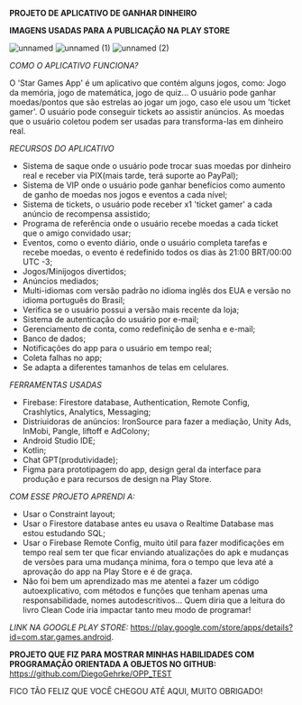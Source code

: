   **PROJETO DE APLICATIVO DE GANHAR DINHEIRO**

  **IMAGENS USADAS PARA A PUBLICAÇÃO NA PLAY STORE**
 
![unnamed](https://github.com/DiegoGehrke/Star-Games/assets/76628949/bd9a9895-963b-4039-aecc-1e3c8de7e6a3)
![unnamed (1)](https://github.com/DiegoGehrke/Star-Games/assets/76628949/9e22939e-004a-4484-a689-e4418e2f8fcc)
![unnamed (2)](https://github.com/DiegoGehrke/Star-Games/assets/76628949/9893bb45-4fab-4a14-b4bf-6f52a992fc36)

*COMO O APLICATIVO FUNCIONA?*

 O 'Star Games App' é um aplicativo que contém alguns jogos, como: Jogo da memória, jogo de matemática, jogo de quiz...
 O usuário pode ganhar moedas/pontos que são estrelas ao jogar um jogo, caso ele usou um 'ticket gamer'. O usuário pode 
 conseguir tickets ao assistir anúncios. As moedas que o usuário coletou podem ser usadas para transforma-las em dinheiro real.

*RECURSOS DO APLICATIVO*
- Sistema de saque onde o usuário pode trocar suas moedas por dinheiro real e receber via PIX(mais tarde, terá suporte ao PayPal);
- Sistema de VIP onde o usuário pode ganhar benefícios como aumento de ganho de moedas nos jogos e eventos a cada nível;
- Sistema de tickets, o usuário pode receber x1 'ticket gamer' a cada anúncio de recompensa assistido;
- Programa de referência onde o usuário recebe moedas a cada ticket que o amigo convidado usar;
- Eventos, como o evento diário, onde o usuário completa tarefas e recebe moedas, o evento é redefinido todos os dias às
  21:00 BRT/00:00 UTC -3;
- Jogos/Minijogos divertidos;
- Anúncios mediados;
- Multi-idiomas com versão padrão no idioma inglês dos EUA e versão no idioma português do Brasil;
- Verifica se o usuário possui a versão mais recente da loja;
- Sistema de autenticação do usuário por e-mail;
- Gerenciamento de conta, como redefinição de senha e e-mail;
- Banco de dados;
- Notificações do app para o usuário em tempo real;
- Coleta falhas no app;
- Se adapta a diferentes tamanhos de telas em celulares.

*FERRAMENTAS USADAS*
- Firebase: Firestore database, Authentication, Remote Config, Crashlytics, Analytics, Messaging;
- Distriuidoras de anúncios: IronSource para fazer a mediação, Unity Ads, InMobi, Pangle, liftoff e AdColony;
- Android Studio IDE;
- Kotlin;
- Chat GPT(produtividade);
- Figma para prototipagem do app, design geral da interface para produção e para recursos de design na Play Store.

*COM ESSE PROJETO APRENDI A:*
- Usar o Constraint layout;
- Usar o Firestore database antes eu usava o Realtime Database mas estou estudando SQL;
- Usar o Firebase Remote Config, muito útil para fazer modificações em tempo real sem ter que ficar enviando atualizações
do apk e mudanças de versões para uma mudança mínima, fora o tempo que leva até a aprovação do app na Play Store e é de graça.
- Não foi bem um aprendizado mas me atentei a fazer um código autoexplicativo, com métodos e funções que tenham apenas uma
responsabilidade, nomes autodescritivos... Quem diria que a leitura do livro Clean Code iria impactar tanto meu modo de programar!

*LINK NA GOOGLE PLAY STORE:* https://play.google.com/store/apps/details?id=com.star.games.android.

**PROJETO QUE FIZ PARA MOSTRAR MINHAS HABILIDADES COM PROGRAMAÇÃO ORIENTADA A OBJETOS NO GITHUB:**
https://github.com/DiegoGehrke/OPP_TEST

FICO TÃO FELIZ QUE VOCÊ CHEGOU ATÉ AQUI, MUITO OBRIGADO!
